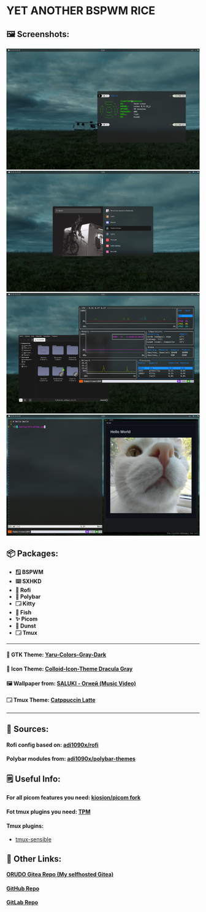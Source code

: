 # YET ANOTHER BSPWM RICE

## 🖼️ Screenshots:

![](Images/1.png)
![](Images/2.png)
![](Images/3.png)
![](Images/4.png)

## 📦 Packages:

- **🪟 BSPWM**
- **⌨️  SXHKD**
- **📜 Rofi**
- **📅 Polybar**
- **🗔  Kitty**
- **🐠 Fish**
- **✨ Picom**
- **💬 Dunst**
- **🗔  Tmux**

---

#### 🎨  GTK Theme: [Yaru-Colors-Gray-Dark](https://github.com/Jannomag/Yaru-Colors)

#### 📁  Icon Theme: [Colloid-Icon-Theme Dracula Gray](https://github.com/vinceliuice/Colloid-icon-theme)

#### 🖼️  Wallpaper from: [SALUKI - Огней (Music Video)](https://www.youtube.com/watch?v=H6tNm72cMA8)


#### 🗔   Tmux Theme: [Catppuccin Latte](https://github.com/catppuccin/tmux)

---

## 💚 Sources:

#### Rofi config based on: [adi1090x/rofi](https://github.com/adi1090x/rofi)

#### Polybar modules from: [adi1090x/polybar-themes](https://github.com/adi1090x/polybar-themes) 

## 🗒️ Useful Info:

#### For all picom features you need: [kiosion/picom fork](https://github.com/kiosion/picom)

#### Fot tmux plugins you need: [TPM](https://github.com/tmux-plugins/tpm)

#### Tmux plugins:
 - [tmux-sensible](https://github.com/tmux-plugins/tmux-sensible)

## 🔗 Other Links:

#### [ORUDO Gitea Repo (My selfhosted Gitea)](https://git.orudo.ru/trueold89/yabr)

#### [GitHub Repo](https://github.com/Trueold89/yabr)

#### [GitLab Repo](https://gitlab.com/Trueold89/yabr)
